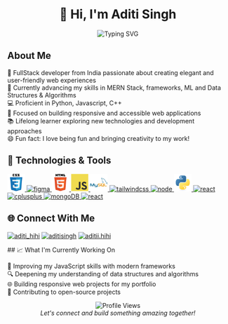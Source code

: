 <h1 align="center">👋 Hi, I'm Aditi Singh</h1>
<div align="center">
  <img src="https://readme-typing-svg.herokuapp.com?font=Fira+Code&pause=1000&color=2986cc&center=true&vCenter=true&width=435&lines=FullStack+Developer;Python+Enthusiast;Always+Learning" alt="Typing SVG" />
</div>

## About Me

🚀 FullStack developer from India passionate about creating elegant and user-friendly web experiences  
🌱 Currently advancing my skills in MERN Stack, frameworks, ML and Data Structures & Algorithms  
💻 Proficient in Python, Javascript, C++   
🎯 Focused on building responsive and accessible web applications   
📚 Lifelong learner exploring new technologies and development approaches  
😄 Fun fact: I love being fun and bringing creativity to my work!  

## 🔧 Technologies & Tools
<div align="center">
<p align="left"> 
  <a href="https://www.w3schools.com/css/" target="_blank" rel="noreferrer"> <img src="https://raw.githubusercontent.com/devicons/devicon/master/icons/css3/css3-original-wordmark.svg" alt="css3" width="40" height="40"/> </a>
  <a href="https://www.figma.com/" target="_blank" rel="noreferrer"> <img src="https://www.vectorlogo.zone/logos/figma/figma-icon.svg" alt="figma" width="40" height="40"/> </a>
  <a href="https://www.w3.org/html/" target="_blank" rel="noreferrer"> <img src="https://raw.githubusercontent.com/devicons/devicon/master/icons/html5/html5-original-wordmark.svg" alt="html5" width="40" height="40"/> </a>
  <a href="https://developer.mozilla.org/en-US/docs/Web/JavaScript" target="_blank" rel="noreferrer"> <img src="https://raw.githubusercontent.com/devicons/devicon/master/icons/javascript/javascript-original.svg" alt="javascript" width="40" height="40"/> </a> 
  <a href="https://www.mysql.com/" target="_blank" rel="noreferrer"> <img src="https://raw.githubusercontent.com/devicons/devicon/master/icons/mysql/mysql-original-wordmark.svg" alt="mysql" width="40" height="40"/> </a> 
  <a href="https://www.tailwindcss.com/" target="_blank" rel="noreferrer"> <img src="https://cdn.jsdelivr.net/gh/devicons/devicon@latest/icons/tailwindcss/tailwindcss-original.svg" alt="tailwindcss" width="40" height="40"/> </a>
  <a href="https://nodejs.org/en" target="_blank" rel="noreferrer"> <img src="https://cdn.jsdelivr.net/gh/devicons/devicon@latest/icons/nodejs/nodejs-original.svg" alt="node" width="40" height="40"/> </a> 
  <a href="https://www.python.org" target="_blank" rel="noreferrer"> <img src="https://raw.githubusercontent.com/devicons/devicon/master/icons/python/python-original.svg" alt="python" width="40" height="40"/> </a> 
  <a href="https://react.dev/" target="_blank" rel="noreferrer"> <img src='https://cdn.jsdelivr.net/gh/devicons/devicon@latest/icons/react/react-original.svg'  alt="react" width="40" height="40"/> </a> 
  <a href="https://cplusplus.com/" target="_blank" rel="noreferrer"> <img src='https://cdn.jsdelivr.net/gh/devicons/devicon@latest/icons/cplusplus/cplusplus-original.svg' alt="cplusplus" width="40" height="40"/> </a> 
  <a href="https://www.mongodb.com/" target="_blank" rel="noreferrer"> <img src='https://cdn.jsdelivr.net/gh/devicons/devicon@latest/icons/mongodb/mongodb-original.svg'  alt="mongoDB" width="40" height="40"/> </a> 
  <a href="https://nextjs.org/" target="_blank" rel="noreferrer"> <img src='https://cdn.jsdelivr.net/gh/devicons/devicon@latest/icons/nextjs/nextjs-original.svg' alt="react" width="40" height="40"/> </a> 
</p>
</div>

## 🌐 Connect With Me
<div align="center">  
<p align="left">
<a href="https://x.com/aditi_hihi" target="blank"><img align="center" src="https://raw.githubusercontent.com/rahuldkjain/github-profile-readme-generator/master/src/images/icons/Social/twitter.svg" alt="aditi_hihi" height="30" width="40" /></a>
<a href="https://linkedin.com/in/aditii2703" target="blank"><img align="center" src="https://raw.githubusercontent.com/rahuldkjain/github-profile-readme-generator/master/src/images/icons/Social/linked-in-alt.svg" alt="aditisingh" height="30" width="40" /></a>
<a href="https://instagram.com/aditii.hihi" target="blank"><img align="center" src="https://raw.githubusercontent.com/rahuldkjain/github-profile-readme-generator/master/src/images/icons/Social/instagram.svg" alt="aditii.hihi" height="30" width="40" /></a>
</p>
</div>
## 📈 What I'm Currently Working On

🚀 Improving my JavaScript skills with modern frameworks  
🔍 Deepening my understanding of data structures and algorithms  
🌐 Building responsive web projects for my portfolio  
🧩 Contributing to open-source projects  
 

<div align="center">
  <img src="https://komarev.com/ghpvc/?username=aditissingh&label=Profile%20views&color=0e75b6&style=flat" alt="Profile Views" />
  <br>
  <i>Let's connect and build something amazing together!</i>
</div>
